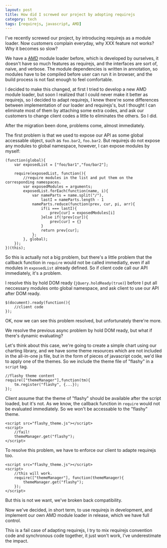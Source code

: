 ```yaml
---
layout: post
title: How did I screwed our project by adopting requirejs
category: tech
tags: [requirejs, javascript, AMD]
---
```


I've recently screwed our project, by introducing requirejs as a module loader. Now customers complain everyday, why XXX feature not works? Why it becomes so slow?

We have a [AMD](https://github.com/amdjs/amdjs-api/wiki/AMD) module loader before, which is developed by ourselves, it doesn't have so much features as requirejs, and the interfaces are sort of, naive, and verbose. The module dependencies is written in annotation, so modules have to be compiled before user can run it in browser, and the build process is not fast enough to feel comfortable.

I decided to make this changed, at first I tried to develop a new AMD module loader, but soon I realized that I could never make it better as requirejs, so I decided to adapt requirejs, I knew there're some differences between implementation of our loader and requirejs's, but I thought I can eliminate most of them by attaching some extra codes, and ask our customers to change client codes a little to eliminates the others. So I did.

After the migration been done, problems come, almost immediately. 

The first problem is that we used to expose our API as some global accessable object, such as `foo.bar2`, `foo.bar2`. But requirejs do not expose any modules to global namespace, however, I can expose modules by myself:

	(function(global){
		var exposedList = ["foo/bar1","foo/bar2"];
		
		require(exposedList, function(){
			//require modules in the list and put them on the corresponding namespaces.
			var exposedModules = arguments;
			exposedList.forEach(function(name, i){
				var nameParts = name.split("/"),
				    lastI = nameParts.length - 1
				nameParts.reduce(function(prev, cur, pi, arr){
					if(i === lastI){
						prev[cur] = exposedModules[i]
					}else if(!prev[cur]){
						prev[cur] = {}
					}
					return prev[cur];
				};
			}, global);
		});
	})(this);

So this is actually not a big problem, but there's a little problem that the callback function in `require` would not be called immediatly, even if all modules in `exposedList` already defined. So if client code call our API immediately, it's a problem.

I resolve this by hold DOM ready (`jQuery.holdReady(true)`) before I put all neccessary modules onto global namespace, and ask client to use our API after DOM ready.

	$(document).ready(function(){
		//client code
	});

OK, now we can see this problem resolved, but unfortunately there're more.

We resolve the previous async problem by hold DOM ready, but what if there's dynamic evaluating?

Let's think about this case, we're going to create a simple chart using our charting library, and we have some theme resources which are not included in the all-in-one js file, but in the form of pieces of javascript code, we'd like to apply one of the themes. So we include the theme file of "flashy" in a `script` tag.

	//flashy theme content
	require(["themeManager"],function(tm){
		tm.register("flashy", {...});
	});

Client assume that the theme of "flashy" should be available after the script loaded, but it's not. As we know, the callback function in `require` would not be evaluated immediately. So we won't be accessable to the "flashy" theme.

	<script src="flashy_theme.js"></script>
	<script>
		//fail!
		themeManager.get("flashy");
	</script>


To resolve this problem, we have to enforce our client to adapte requirejs too.

	<script src="flashy_theme.js"></script>
	<script>
		//this will work.
		require(["themeManager"], function(themeManager){
			themeManager.get("flashy");
		});
	</script>

But this is not we want, we've broken back compatibility.

Now we've decided, in short term, to use requirejs in development, and implement our own AMD module loader in release, which we have full control.

This is a fail case of adapting requirejs, I try to mix requirejs convention code and synchronous code together, it just won't work, I've underestimate the impact.